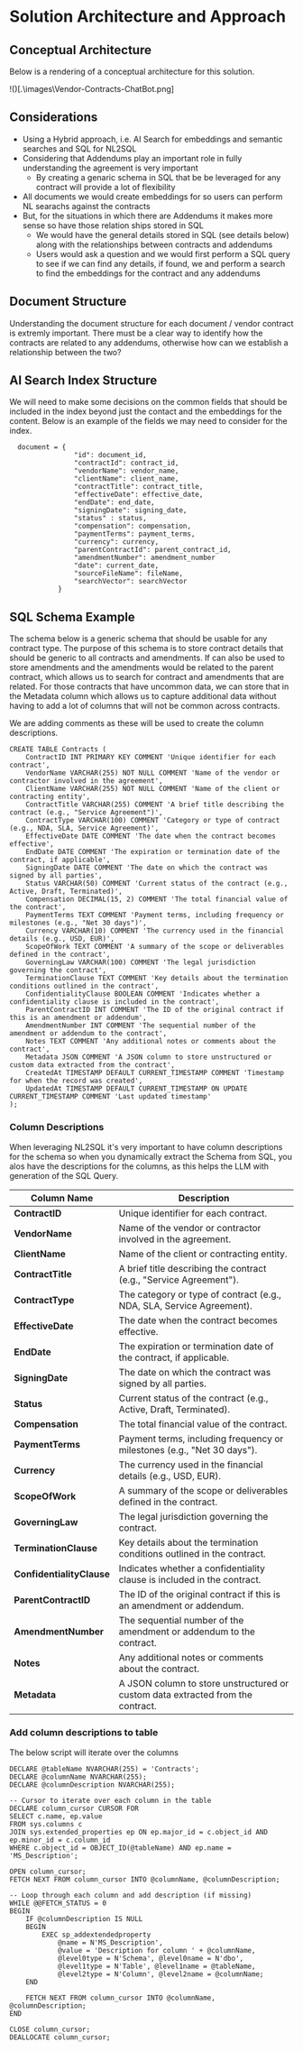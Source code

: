 # Solution Architecture and Approach

## Conceptual Architecture
Below is a rendering of a conceptual architecture for this solution.

!()[.\images\Vendor-Contracts-ChatBot.png]

## Considerations
- Using a Hybrid approach, i.e. AI Search for embeddings and semantic searches and SQL for NL2SQL
- Considering that Addendums play an important role in fully understanding the agreement is very important
    - By creating a genaric schema in SQL that be be leveraged for any contract will provide a lot of flexibility
- All documents we would create embeddings for so users can perform NL searachs against the contracts
- But, for the situations in which there are Addendums it makes more sense so have those relation ships stored in SQL
    - We would have the general details stored in SQL (see details below) along with the relationships between contracts and addendums
    - Users would ask a question and we would first perform a SQL query to see if we can find any details, if found, we and perform a search to find the embeddings for the contract and any addendums

## Document Structure
Understanding the document structure for each document / vendor contract is extremly important.  There must be a clear way to identify how the contracts are related to any addendums, otherwise how can we establish a relationship between the two?

## AI Search Index Structure
We will need to make some decisions on the common fields that should be included in the index beyond just the contact and the embeddings for the content.  Below is an example of the fields we may need to consider for the index.

```
  document = {
                "id": document_id,
                "contractId": contract_id,
                "vendorName": vendor_name,
                "clientName": client_name,
                "contractTitle": contract_title,
                "effectiveDate": effective_date,
                "endDate": end_date,
                "signingDate": signing_date,
                "status" : status,
                "compensation": compensation,
                "paymentTerms": payment_terms,
                "currency": currency,
                "parentContractId": parent_contract_id,
                "amendmentNumber": amendment_number 
                "date": current_date,
                "sourceFileName": fileName,
                "searchVector": searchVector
            }
```

## SQL Schema Example
The schema below is a generic schema that should be usable for any contract type.  The purpose of this schema is to store contract details that should be generic to all contracts and amendments.  If can also be used to store amendments and the amendments would be related to the parent contract, which allows us to search for contract and amendments that are related.  For those contracts that have uncommon data, we can store that in the Metadata column which allows us to capture additional data without having to add a lot of columns that will not be common across contracts.

We are adding comments as these will be used to create the column descriptions.

```
CREATE TABLE Contracts (
    ContractID INT PRIMARY KEY COMMENT 'Unique identifier for each contract',
    VendorName VARCHAR(255) NOT NULL COMMENT 'Name of the vendor or contractor involved in the agreement',
    ClientName VARCHAR(255) NOT NULL COMMENT 'Name of the client or contracting entity',
    ContractTitle VARCHAR(255) COMMENT 'A brief title describing the contract (e.g., "Service Agreement")',
    ContractType VARCHAR(100) COMMENT 'Category or type of contract (e.g., NDA, SLA, Service Agreement)',
    EffectiveDate DATE COMMENT 'The date when the contract becomes effective',
    EndDate DATE COMMENT 'The expiration or termination date of the contract, if applicable',
    SigningDate DATE COMMENT 'The date on which the contract was signed by all parties',
    Status VARCHAR(50) COMMENT 'Current status of the contract (e.g., Active, Draft, Terminated)',
    Compensation DECIMAL(15, 2) COMMENT 'The total financial value of the contract',
    PaymentTerms TEXT COMMENT 'Payment terms, including frequency or milestones (e.g., "Net 30 days")',
    Currency VARCHAR(10) COMMENT 'The currency used in the financial details (e.g., USD, EUR)',
    ScopeOfWork TEXT COMMENT 'A summary of the scope or deliverables defined in the contract',
    GoverningLaw VARCHAR(100) COMMENT 'The legal jurisdiction governing the contract',
    TerminationClause TEXT COMMENT 'Key details about the termination conditions outlined in the contract',
    ConfidentialityClause BOOLEAN COMMENT 'Indicates whether a confidentiality clause is included in the contract',
    ParentContractID INT COMMENT 'The ID of the original contract if this is an amendment or addendum',
    AmendmentNumber INT COMMENT 'The sequential number of the amendment or addendum to the contract',
    Notes TEXT COMMENT 'Any additional notes or comments about the contract',
    Metadata JSON COMMENT 'A JSON column to store unstructured or custom data extracted from the contract',
    CreatedAt TIMESTAMP DEFAULT CURRENT_TIMESTAMP COMMENT 'Timestamp for when the record was created',
    UpdatedAt TIMESTAMP DEFAULT CURRENT_TIMESTAMP ON UPDATE CURRENT_TIMESTAMP COMMENT 'Last updated timestamp'
);

```

### Column Descriptions

When leveraging NL2SQL it's very important to have column descriptions for the schema so when you dynamically extract the Schema from SQL, you alos have the descriptions for the columns, as this helps the LLM with generation of the SQL Query.

| **Column Name**         | **Description**                                                                 |
|--------------------------|--------------------------------------------------------------------------------|
| **ContractID**           | Unique identifier for each contract.                                           |
| **VendorName**           | Name of the vendor or contractor involved in the agreement.                    |
| **ClientName**           | Name of the client or contracting entity.                                      |
| **ContractTitle**        | A brief title describing the contract (e.g., "Service Agreement").             |
| **ContractType**         | The category or type of contract (e.g., NDA, SLA, Service Agreement).          |
| **EffectiveDate**        | The date when the contract becomes effective.                                  |
| **EndDate**              | The expiration or termination date of the contract, if applicable.             |
| **SigningDate**          | The date on which the contract was signed by all parties.                      |
| **Status**               | Current status of the contract (e.g., Active, Draft, Terminated).              |
| **Compensation**         | The total financial value of the contract.                                     |
| **PaymentTerms**         | Payment terms, including frequency or milestones (e.g., "Net 30 days").        |
| **Currency**             | The currency used in the financial details (e.g., USD, EUR).                   |
| **ScopeOfWork**          | A summary of the scope or deliverables defined in the contract.                |
| **GoverningLaw**         | The legal jurisdiction governing the contract.                                 |
| **TerminationClause**    | Key details about the termination conditions outlined in the contract.         |
| **ConfidentialityClause**| Indicates whether a confidentiality clause is included in the contract.        |
| **ParentContractID**     | The ID of the original contract if this is an amendment or addendum.           |
| **AmendmentNumber**      | The sequential number of the amendment or addendum to the contract.            |
| **Notes**                | Any additional notes or comments about the contract.                           |
| **Metadata**             | A JSON column to store unstructured or custom data extracted from the contract.|

### Add column descriptions to table
The below script will iterate over the columns 

```
DECLARE @tableName NVARCHAR(255) = 'Contracts';
DECLARE @columnName NVARCHAR(255);
DECLARE @columnDescription NVARCHAR(255);

-- Cursor to iterate over each column in the table
DECLARE column_cursor CURSOR FOR
SELECT c.name, ep.value
FROM sys.columns c
JOIN sys.extended_properties ep ON ep.major_id = c.object_id AND ep.minor_id = c.column_id
WHERE c.object_id = OBJECT_ID(@tableName) AND ep.name = 'MS_Description';

OPEN column_cursor;
FETCH NEXT FROM column_cursor INTO @columnName, @columnDescription;

-- Loop through each column and add description (if missing)
WHILE @@FETCH_STATUS = 0
BEGIN
    IF @columnDescription IS NULL
    BEGIN
        EXEC sp_addextendedproperty 
            @name = N'MS_Description',
            @value = 'Description for column ' + @columnName,
            @level0type = N'Schema', @level0name = N'dbo', 
            @level1type = N'Table', @level1name = @tableName, 
            @level2type = N'Column', @level2name = @columnName;
    END

    FETCH NEXT FROM column_cursor INTO @columnName, @columnDescription;
END

CLOSE column_cursor;
DEALLOCATE column_cursor;
